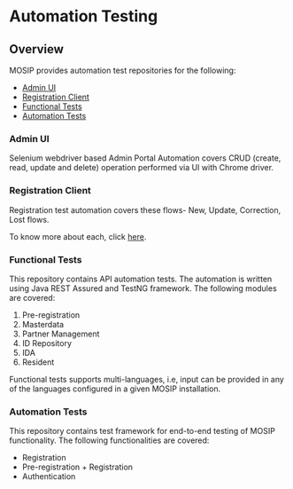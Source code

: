 # Automation Testing

## Overview

MOSIP provides automation test repositories for the following:

* [Admin UI](https://github.com/mosip/admin-ui/tree/release-1.2.0/admintest)
* [Registration Client](https://github.com/mosip/registration-client/tree/release-1.2.0/registration/registration-test)
* [Functional Tests](https://github.com/mosip/mosip-functional-tests/tree/1.2.0-rc2)
* [Automation Tests](https://github.com/mosip/mosip-automation-tests/tree/1.2.0-rc2)

### Admin UI
Selenium webdriver based Admin Portal Automation covers CRUD (create, read, update and delete) operation performed via UI with Chrome driver.

### Registration Client
Registration test automation covers these flows- New, Update, Correction, Lost flows.

To know more about each, click [here](id-lifecycle-management.md).

### Functional Tests
This repository contains API automation tests. The automation is written using Java REST Assured and TestNG framework. The following modules are covered:

1. Pre-registration
1. Masterdata
1. Partner Management
1. ID Repository
1. IDA
1. Resident

Functional tests supports multi-languages, i.e, input can be provided in any of the languages configured in a given MOSIP installation.

### Automation Tests

This repository contains test framework for end-to-end testing of MOSIP functionality. The following functionalities are covered:

* Registration
* Pre-registration + Registration
* Authentication



